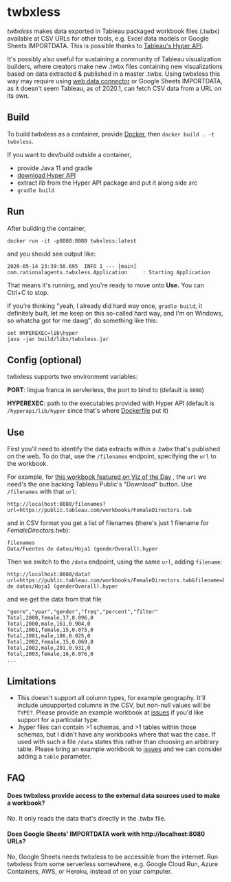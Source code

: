 # twbxless
*twbxless* makes data exported in Tableau packaged workbook files (.twbx) available at CSV URLs for other tools, 
e.g. Excel data models or Google Sheets IMPORTDATA. This is possible thanks to 
[Tableau's Hyper API](https://help.tableau.com/current/api/hyper_api/en-us/index.html).

It's possibly also useful for sustaining a community of Tableau visualization builders, where creators make new .twbx
files containing new visualizations based on data extracted & published in a master .twbx. Using twbxless this way may
require using [web data connector](https://help.tableau.com/current/pro/desktop/en-us/examples_web_data_connector.htm) 
or Google Sheets IMPORTDATA, as it doesn't seem Tableau, as of 2020.1, can fetch CSV data from a URL on its own.

## Build

To build twbxless as a container, provide 
[Docker](https://hub.docker.com/search?q=&type=edition&offering=community&sort=updated_at&order=desc),
then `docker build . -t twbxless`.

If you want to dev/build outside a container,
 - provide Java 11 and gradle
 - [download Hyper API](https://tableau.com/support/releases/hyper-api/latest)
 - extract *lib* from the Hyper API package and put it along side *src*
 - `gradle build`

## Run

After building the container,

```
docker run -it -p8080:8080 twbxless:latest
```

and you should see output like:

```
2020-05-14 23:39:50.695  INFO 1 --- [main] com.rationalagents.twbxless.Application     : Starting Application
```

That means it's running, and you're ready to move onto **Use.** You can Ctrl+C to stop.

If you're thinking "yeah, I already did hard way once, `gradle build`, it definitely built, let me keep on this 
so-called hard way, and I'm on Windows, so whatcha got for me dawg", do something like this:

```
set HYPEREXEC=lib\hyper
java -jar build/libs/twbxless.jar
```

## Config (optional)

twbxless supports two environment variables:

**PORT**: lingua franca in servlerless, the port to bind to (default is `8080`)

**HYPEREXEC**: path to the executables provided with Hyper API (default is `/hyperapi/lib/hyper` since that's where
[Dockerfile](Dockerfile) put it)


## Use

First you'll need to identify the data extracts within a .twbx that's published on the web. To do that, 
use the `/filenames` endpoint, specifying the `url` to the workbook.

For example, for [this workbook featured on Viz of the Day](https://public.tableau.com/profile/maximiliano4575#!/vizhome/FemaleDirectors/FemaleDirectors)
, the `url` we need's the one backing Tableau Public's "Download" button. Use `/filenames` with that `url`: 

```
http://localhost:8080/filenames?url=https://public.tableau.com/workbooks/FemaleDirectors.twb
```

and in CSV format you get a list of filenames (there's just 1 filename for *FemaleDirectors.twb*):

```
filenames
Data/Fuentes de datos/Hoja1 (genderOverall).hyper
```

Then we switch to the `/data` endpoint, using the same `url`, adding `filename`:

```
http://localhost:8080/data?url=https://public.tableau.com/workbooks/FemaleDirectors.twb&filename=Data/Fuentes de datos/Hoja1 (genderOverall).hyper
```

and we get the data from that file

```
"genre","year","gender","freq","percent","filter"
Total,2000,female,17,0.096,0
Total,2000,male,161,0.904,0
Total,2001,female,15,0.075,0
Total,2001,male,186,0.925,0
Total,2002,female,15,0.069,0
Total,2002,male,201,0.931,0
Total,2003,female,16,0.076,0
...
```

## Limitations

- This doesn't support all column types, for example geography. It'll include unsupported columns in the CSV, but 
non-null values will be `TYPE?`. Please provide an example workbook at [issues](/../../issues) if you'd like support
for a particular type.
- .hyper files can contain >1 schemas, and >1 tables within those schemas, but I didn't have any workbooks where 
that was the case. If used with such a file `/data` states this rather than choosing an arbitrary table. Please bring 
an example workbook to [issues](/../../issues) and we can consider adding a `table` parameter.

## FAQ

#### Does twbxless provide access to the external data sources used to make a workbook?

No. It only reads the data that's directly in the .twbx file.

#### Does Google Sheets' IMPORTDATA work with http:<nolink>//localhost:8080 URLs?

No, Google Sheets needs twbxless to be accessible from the internet. Run twbxless from some serverless somewhere,
e.g. Google Cloud Run, Azure Containers, AWS, or Heroku, instead of on your computer.


